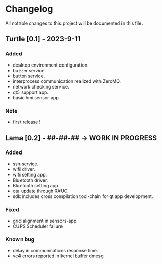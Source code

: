 # Changelog
All notable changes to this project will be documented in this file.

## Turtle [0.1] -  2023-9-11
### Added
- desktop environment configuration.
- buzzer service.
- button service.
- interprocess communication realized with ZeroMQ.
- network checking service.
- qt5 support app.
- basic hmi sensor-app.

### Note
- first release !

## Lama [0.2] -  ##-##-## -> WORK IN PROGRESS
### Added
- ssh service.
- wifi driver.
- wifi setting app.
- Bluetooth driver.
- Bluetooth setting app.
- ota update through RAUC.
- sdk includes cross compilation tool-chain for qt app development.

### Fixed
- grid alignment in sensors-app.
- CUPS Scheduler failure 

### Known bug
- delay in communications response time.
- vc4 errors reported in kernel buffer dmesg
